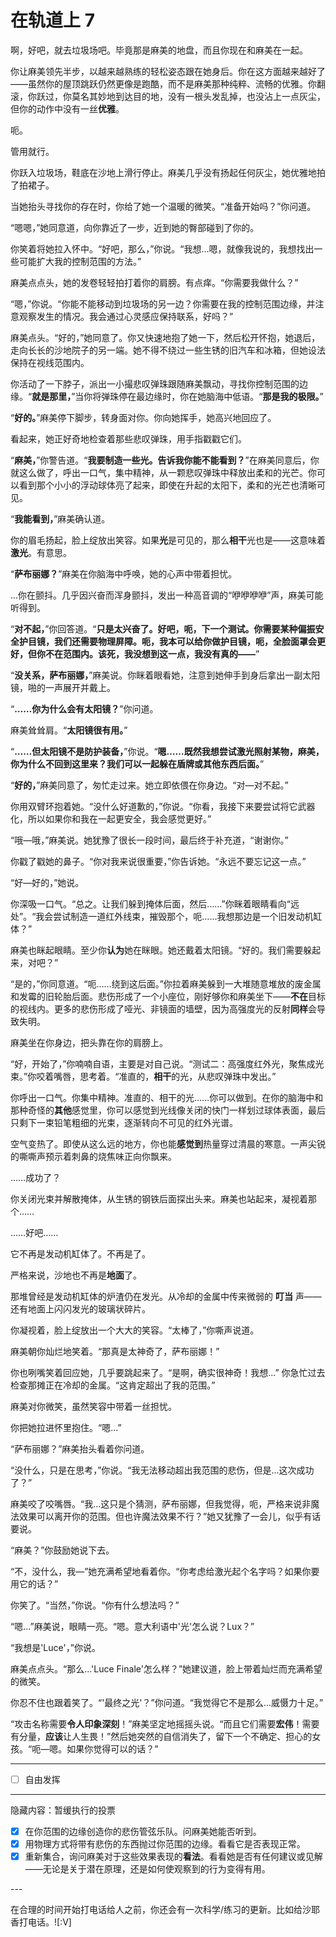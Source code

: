 # 在轨道上 7

啊，好吧，就去垃圾场吧。毕竟那是麻美的地盘，而且你现在和麻美在一起。

你让麻美领先半步，以越来越熟练的轻松姿态跟在她身后。你在这方面越来越好了——虽然你的屋顶跳跃仍然更像是跑酷，而不是麻美那种纯粹、流畅的优雅。你翻滚，你跃过，你莫名其妙地到达目的地，没有一根头发乱掉，也没沾上一点灰尘，但你的动作中没有一丝**优雅**。

呃。

管用就行。

你跃入垃圾场，鞋底在沙地上滑行停止。麻美几乎没有扬起任何灰尘，她优雅地拍了拍裙子。

当她抬头寻找你的存在时，你给了她一个温暖的微笑。“准备开始吗？”你问道。

“嗯嗯，”她同意道，向你靠近了一步，近到她的臀部碰到了你的。

你笑着将她拉入怀中。“好吧，那么，”你说。“我想...嗯，就像我说的，我想找出一些可能扩大我的控制范围的方法。”

麻美点点头，她的发卷轻轻拍打着你的肩膀。有点痒。“你需要我做什么？”

“嗯，”你说。“你能不能移动到垃圾场的另一边？你需要在我的控制范围边缘，并注意观察发生的情况。我会通过心灵感应保持联系，好吗？”

麻美点头。“好的，”她同意了。你又快速地抱了她一下，然后松开怀抱，她退后，走向长长的沙地院子的另一端。她不得不绕过一些生锈的旧汽车和冰箱，但她设法保持在视线范围内。

你活动了一下脖子，派出一小撮悲叹弹珠跟随麻美飘动，寻找你控制范围的边缘。“**就是那里，**”当你将弹珠停在最边缘时，你在她脑海中低语。“**那是我的极限。**”

“**好的。**”麻美停下脚步，转身面对你。你向她挥手，她高兴地回应了。

看起来，她正好奇地检查着那些悲叹弹珠，用手指戳戳它们。

“**麻美，**”你警告道。“**我要制造一些光。告诉我你能不能看到？**”在麻美同意后，你就这么做了，呼出一口气，集中精神，从一颗悲叹弹珠中释放出柔和的光芒。你可以看到那个小小的浮动球体亮了起来，即使在升起的太阳下，柔和的光芒也清晰可见。

“**我能看到，**”麻美确认道。

你的眉毛扬起，脸上绽放出笑容。如果**光**是可见的，那么**相干**光也是——这意味着**激光**。有意思。

“**萨布丽娜？**”麻美在你脑海中呼唤，她的心声中带着担忧。

...你在颤抖。几乎因兴奋而浑身颤抖，发出一种高音调的“咿咿咿咿”声，麻美可能听得到。

“**对不起，**”你回答道。“**只是太兴奋了。好吧，呃，下一个测试。你需要某种偏振安全护目镜，我们还需要物理屏障。呃，我本可以给你做护目镜，呃，全脸面罩会更好，但你不在范围内。该死，我没想到这一点，我没有真的——**”

“**没关系，萨布丽娜，**”麻美说。你眯着眼看她，注意到她伸手到身后拿出一副太阳镜，啪的一声展开并戴上。

“**……你为什么会有太阳镜？**”你问道。

麻美耸耸肩。“**太阳镜很有用。**”

“**……但太阳镜不是防护装备，**”你说。“**嗯……既然我想尝试激光照射某物，麻美，你为什么不回到这里来？我们可以一起躲在盾牌或其他东西后面。**”

“**好的，**”麻美同意了，匆忙走过来。她立即依偎在你身边。“对—对不起。”

你用双臂环抱着她。“没什么好道歉的，”你说。“你看，我接下来要尝试将它武器化，所以如果你和我在一起更安全，我会感觉更好。”

“哦—哦，”麻美说。她犹豫了很长一段时间，最后终于补充道，“谢谢你。”

你戳了戳她的鼻子。“你对我来说很重要，”你告诉她。“永远不要忘记这一点。”

“好—好的，”她说。

你深吸一口气。“总之。让我们躲到掩体后面，然后……”你眯着眼睛看向“远处”。“我会尝试制造一道红外线束，摧毁那个，呃……我想那边是一个旧发动机缸体？”

麻美也眯起眼睛。至少你**认为**她在眯眼。她还戴着太阳镜。“好的。我们需要躲起来，对吧？”

“是的，”你同意道。“呃……绕到这后面。”你拉着麻美躲到一大堆随意堆放的废金属和发霉的旧轮胎后面。悲伤形成了一个小座位，刚好够你和麻美坐下——**不在**目标的视线内。更多的悲伤形成了哑光、非镜面的墙壁，因为高强度光的反射**同样**会导致失明。

麻美坐在你身边，把头靠在你的肩膀上。

“好，开始了，”你喃喃自语，主要是对自己说。“测试二：高强度红外光，聚焦成光束。”你咬着嘴唇，思考着。“准直的，**相干**的光，从悲叹弹珠中发出。”

你呼出一口气。你集中精神。准直的、相干的光……你可以做到。在你的脑海中和那种奇怪的**其他**感觉里，你可以感觉到光线像关闭的快门一样划过球体表面，最后只剩下一束铅笔粗细的光束，逐渐转向不可见的红外光谱。

空气变热了。即使从这么远的地方，你也能**感觉到**热量穿过清晨的寒意。一声尖锐的嘶嘶声预示着刺鼻的烧焦味正向你飘来。

……成功了？

你关闭光束并解散掩体，从生锈的钢铁后面探出头来。麻美也站起来，凝视着那个……

……好吧……

它不再是发动机缸体了。不再是了。

严格来说，沙地也不再是**地面**了。

那堆曾经是发动机缸体的炉渣仍在发光。从冷却的金属中传来微弱的 **叮当** 声——还有地面上闪闪发光的玻璃状碎片。

你凝视着，脸上绽放出一个大大的笑容。“太棒了，”你嘶声说道。

麻美朝你灿烂地笑着。“那真是太神奇了，萨布丽娜！”

你也咧嘴笑着回应她，几乎要跳起来了。“是啊，确实很神奇！我想...” 你急忙过去检查那摊正在冷却的金属。“这肯定超出了我的范围。”

麻美对你微笑，虽然笑容中带着一丝担忧。

你把她拉进怀里抱住。“嗯...”

“萨布丽娜？”麻美抬头看着你问道。

“没什么，只是在思考，”你说。“我无法移动超出我范围的悲伤，但是...这次成功了？”

麻美咬了咬嘴唇。“我...这只是个猜测，萨布丽娜，但我觉得，呃，严格来说非魔法效果可以离开你的范围。但也许魔法效果不行？”她又犹豫了一会儿，似乎有话要说。

“麻美？”你鼓励她说下去。

“不，没什么，我—”她充满希望地看着你。“你考虑给激光起个名字吗？如果你要用它的话？”

你笑了。“当然，”你说。“你有什么想法吗？”

“嗯...”麻美说，眼睛一亮。“嗯。意大利语中'光'怎么说？Lux？”

“我想是'Luce'，”你说。

麻美点点头。“那么...'Luce Finale'怎么样？”她建议道，脸上带着灿烂而充满希望的微笑。

你忍不住也跟着笑了。“'最终之光'？”你问道。“我觉得它不是那么...威慑力十足。”

“攻击名称需要**令人印象深刻**！”麻美坚定地摇摇头说。“而且它们需要**宏伟**！需要有分量，**应该**让人生畏！”然后她突然的自信消失了，留下一个不确定、担心的女孩。“呃—嗯。如果你觉得可以的话？”

---

- [ ] 自由发挥

---

隐藏内容：暂缓执行的投票

- [x] 在你范围的边缘创造你的悲伤管弦乐队。问麻美她能否听到。
- [x] 用物理方式将带有悲伤的东西抛过你范围的边缘。看看它是否表现正常。
- [x] 重新集合，询问麻美对于这些效果表现的**看法**。看看她是否有任何建议或见解——无论是关于潜在原理，还是如何使观察到的行为变得有用。

---​

在合理的时间开始打电话给人之前，你还会有一次科学/练习的更新。比如给沙耶香打电话。![:V]
